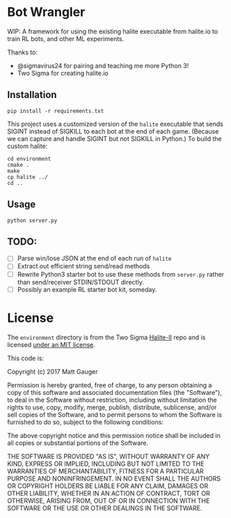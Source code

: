 Bot Wrangler
===

WIP: A framework for using the existing halite executable from halite.io to train RL bots, and other ML experiments.

Thanks to:

- @sigmavirus24 for pairing and teaching me more Python 3!
- Two Sigma for creating halite.io

## Installation

```shell
pip install -r requirements.txt
```

This project uses a customized version of the `halite` executable that sends SIGINT instead of SIGKILL to each bot at the end of each game. (Because we can capture and handle SIGINT but not SIGKILL in Python.) To build the custom halite:

```shell
cd environment
cmake .
make
cp halite ../
cd ..
```

## Usage

```shell
python server.py
```

## TODO:

- [ ] Parse win/lose JSON at the end of each run of `halite`
- [ ] Extract out efficient string send/read methods
- [ ] Rewrite Python3 starter bot to use these methods from `server.py` rather than send/receiver STDIN/STDOUT directly.
- [ ] Possibly an example RL starter bot kit, someday.

# License

The `environment` directory is from the Two Sigma [Halite-II](https://github.com/HaliteChallenge/Halite-II/) repo and is licensed [under an MIT license](https://github.com/HaliteChallenge/Halite-II/blob/master/LICENSE).

This code is:

Copyright (c) 2017 Matt Gauger

Permission is hereby granted, free of charge, to any person obtaining a copy
of this software and associated documentation files (the "Software"), to deal
in the Software without restriction, including without limitation the rights
to use, copy, modify, merge, publish, distribute, sublicense, and/or sell
copies of the Software, and to permit persons to whom the Software is
furnished to do so, subject to the following conditions:

The above copyright notice and this permission notice shall be included in all
copies or substantial portions of the Software.

THE SOFTWARE IS PROVIDED "AS IS", WITHOUT WARRANTY OF ANY KIND, EXPRESS OR
IMPLIED, INCLUDING BUT NOT LIMITED TO THE WARRANTIES OF MERCHANTABILITY,
FITNESS FOR A PARTICULAR PURPOSE AND NONINFRINGEMENT. IN NO EVENT SHALL THE
AUTHORS OR COPYRIGHT HOLDERS BE LIABLE FOR ANY CLAIM, DAMAGES OR OTHER
LIABILITY, WHETHER IN AN ACTION OF CONTRACT, TORT OR OTHERWISE, ARISING FROM,
OUT OF OR IN CONNECTION WITH THE SOFTWARE OR THE USE OR OTHER DEALINGS IN THE
SOFTWARE.
